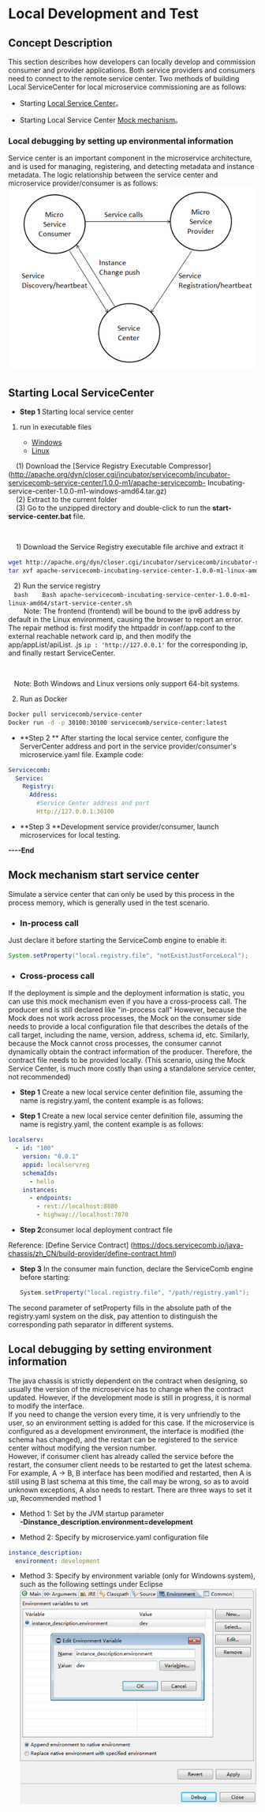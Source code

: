 # Local Development and Test  
## Concept Description

This section describes how developers can locally develop and commission consumer and provider applications. Both service providers and consumers need to connect to the remote service center. Two methods of building Local  ServiceCenter for local microservice commissioning are as follows:

* Starting [Local Service Center](#section2945986191314)。

* Starting Local Service Center [Mock mechanism](#section960893593759)。

### Local debugging by setting up environmental information 

Service center is an important component in the microservice architecture, and is used for managing, registering, and detecting metadata and instance metadata. The logic relationship between the service center and microservice provider/consumer is as follows:![](../assets/images/local_develop_test_en.png)

## Starting Local ServiceCenter

* **Step 1** Starting local service center 

1. run in executable files  

   <ul class="nav nav-tabs">
     <li data-toggle="tab" class="active"><a data-toggle="tab" href="#windows">Windows</a></li>
     <li data-toggle="tab"><a data-toggle="tab" href="#linux">Linux</a></li>
   </ul>
   
   <div class="tab-content">
     <div id="windows" class="tab-pane active" markdown="1">
    (1) Download the [Service Registry Executable Compressor] (http://apache.org/dyn/closer.cgi/incubator/servicecomb/incubator-servicecomb-service-center/1.0.0-m1/apache-servicecomb- Incubating-service-center-1.0.0-m1-windows-amd64.tar.gz)  
    (2) Extract to the current folder  
    (3) Go to the unzipped directory and double-click to run the **start-service-center.bat** file.  
  
      </div>
      <div id="linux" class="tab-pane fade" markdown="1">
    1) Download the Service Registry executable file archive and extract it  
   ```bash
   wget http://apache.org/dyn/closer.cgi/incubator/servicecomb/incubator-servicecomb-service-center/1.0.0-m1/apache-servicecomb-incubating-service-center-1.0.0-m1-linux-amd64.tar.gz
   tar xvf apache-servicecomb-incubating-service-center-1.0.0-m1-linux-amd64.tar.gz
  ```  
   2) Run the service registry  
   ```bash
   Bash apache-servicecomb-incubating-service-center-1.0.0-m1-linux-amd64/start-service-center.sh
   ```  
   
    Note: The frontend (frontend) will be bound to the ipv6 address by default in the Linux environment, causing the browser to report an error. The repair method is: first modify the httpaddr in conf/app.conf to the external reachable network card ip, and then modify the app/appList/apiList. .js `ip : 'http://127.0.0.1'` for the corresponding ip, and finally restart ServiceCenter.
  
    </div>
   </div>

   Note: Both Windows and Linux versions only support 64-bit systems.  

2. Run as Docker  

```bash
Docker pull servicecomb/service-center
Docker run -d -p 30100:30100 servicecomb/service-center:latest
```

* **Step 2 ** After starting the local service center, configure the ServerCenter address and port in the service provider/consumer's microservice.yaml file. Example code:

```yaml
Servicecomb:
  Service:
    Registry:
      Address:
        #Service Center address and port
        Http://127.0.0.1:30100
```

* **Step 3 **Development service provider/consumer, launch microservices for local testing.

**----End**

## Mock mechanism start service center
Simulate a service center that can only be used by this process in the process memory, which is generally used in the test scenario.
* ### In-process call
Just declare it before starting the ServiceComb engine to enable it:
```java
System.setProperty("local.registry.file", "notExistJustForceLocal");
```
* ### Cross-process call
If the deployment is simple and the deployment information is static, you can use this mock mechanism even if you have a cross-process call.
The producer end is still declared like "in-process call"
However, because the Mock does not work across processes, the Mock on the consumer side needs to provide a local configuration file that describes the details of the call target, including the name, version, address, schema id, etc.
Similarly, because the Mock cannot cross processes, the consumer cannot dynamically obtain the contract information of the producer. Therefore, the contract file needs to be provided locally.
(This scenario, using the Mock Service Center, is much more costly than using a standalone service center, not recommended)

* **Step 1** Create a new local service center definition file, assuming the name is registry.yaml, the content example is as follows:  

* **Step 1** Create a new local service center definition file, assuming the name is registry.yaml, the content example is as follows:

```yaml
localserv:
  - id: "100"
    version: "0.0.1"
    appid: localservreg
    schemaIds:
      - hello
    instances:
      - endpoints:
        - rest://localhost:8080
        - highway://localhost:7070
```
* **Step 2**consumer local deployment contract file

Reference: [Define Service Contract] (https://docs.servicecomb.io/java-chassis/zh_CN/build-provider/define-contract.html)
* **Step 3** In the consumer main function, declare the ServiceComb engine before starting:

```java
　　System.setProperty("local.registry.file", "/path/registry.yaml");
```

The second parameter of setProperty fills in the absolute path of the registry.yaml system on the disk, pay attention to distinguish the corresponding path separator in different systems.


## Local debugging by setting environment information
The java chassis is strictly dependent on the contract when designing, so usually the version of the microservice has to change when the contract updated. However, if the development mode is still in progress, it is normal to modify the interface.   
If you need to change the version every time, it is very unfriendly to the user, so an environment setting is added for this case. If the microservice is configured as a development environment, the interface is modified (the schema has changed), and the restart can be registered to the service center without modifying the version number.  
However, if  consumer client has already called the service before the restart, the consumer client needs to be restarted to get the latest schema. For example, A -> B, B interface has been modified and restarted, then A is still using B last schema at this time, the call may be wrong, so as to avoid unknown exceptions, A also needs to restart. There are three ways to set it up, Recommended method 1  

* Method 1: Set by the JVM startup parameter   
**-Dinstance_description.environment=development**

* Method 2: Specify by microservice.yaml configuration file

```yaml
instance_description:
  environment: development
```

* Method 3: Specify by environment variable (only for Windowns system), such as the following settings under Eclipse
![](../assets/env.PNG)
